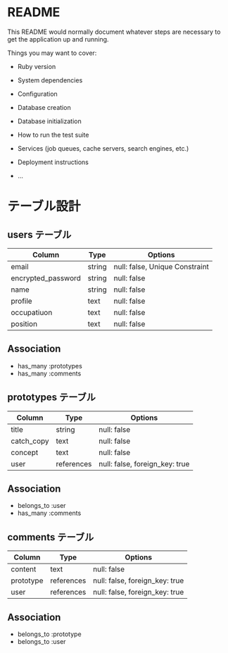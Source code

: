 # README

This README would normally document whatever steps are necessary to get the
application up and running.

Things you may want to cover:

* Ruby version

* System dependencies

* Configuration

* Database creation

* Database initialization

* How to run the test suite

* Services (job queues, cache servers, search engines, etc.)

* Deployment instructions

* ...

# テーブル設計

## users テーブル

| Column             | Type   | Options                       |
| ------------------ | ------ | ----------------------------- |
| email              | string | null: false, Unique Constraint|
| encrypted_password | string | null: false                   |
| name               | string | null: false                   |
| profile            | text   | null: false                   |
| occupatiuon        | text   | null: false                   |
| position           | text   | null: false                   |

## Association

- has_many :prototypes
- has_many :comments

## prototypes テーブル

| Column             | Type       | Options                        |
| ------------------ | ---------- | ------------------------------ |
| title              | string     | null: false                    |
| catch_copy         | text       | null: false                    |
| concept            | text       | null: false                    |
| user               | references | null: false, foreign_key: true |

## Association

- belongs_to :user
- has_many :comments

## comments テーブル

| Column             | Type       | Options                        |
| ------------------ | ---------- | ------------------------------ |
| content            | text       | null: false                    |
| prototype          | references | null: false, foreign_key: true |
| user               | references | null: false, foreign_key: true |

## Association

- belongs_to :prototype
- belongs_to :user